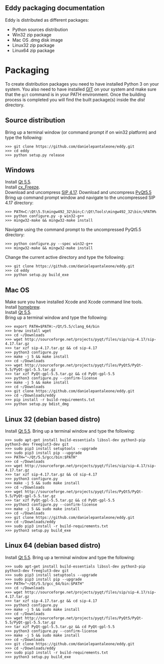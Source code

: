 ## Eddy packaging documentation

Eddy is distributed as different packages:

* Python sources distribution
* Win32 zip package
* Mac OS .dmg disk image
* Linux32 zip package
* Linux64 zip package

# Packaging

To create distribution packages you need to have installed Python 3 on your system. You also need 
to have installed [GIT](http://git-scm.com/) on your system and make sure that the `git` command
is in your PATH environment. Once the building process is completed you will find the built package(s) 
inside the  *dist* directory.

## Source distribution

Bring up a terminal window (or command prompt if on win32 platform) and type the following:
    
    >>> git clone https://github.com/danielepantaleone/eddy.git
    >>> cd eddy
    >>> python setup.py release

## Windows

Install [Qt 5.5](http://download.qt.io/official_releases/qt/5.5/5.5.0/qt-opensource-windows-x86-mingw492-5.5.0.exe).    
Install [cx_Freeze](https://pypi.python.org/pypi/cx_Freeze/4.3.4).  
Download and uncompress [SIP 4.17](http://sourceforge.net/projects/pyqt/files/sip/sip-4.17/sip-4.17.zip).
Download and uncompress [PyQt5.5](http://sourceforge.net/projects/pyqt/files/PyQt5/PyQt-5.5/PyQt-gpl-5.5.zip)
Bring up command prompt window and navigate to the uncompressed SIP 4.17 directory:

    >>> PATH=C:\Qt\5.5\mingw492_32\bin;C:\Qt\Tools\mingw492_32\bin;%PATH%
    >>> python configure.py -p win32-g++
    >>> mingw32-make && mingw32-make install
    
Navigate using the command prompt to the uncompressed PyQt5.5 directory:

    >>> python configure.py --spec win32-g++
    >>> mingw32-make && mingw32-make install

Change the current active directory and type the following:

    >>> git clone https://github.com/danielepantaleone/eddy.git
    >>> cd eddy
    >>> python setup.py build_exe
    
## Mac OS

Make sure you have installed Xcode and Xcode command line tools.  
Install [homebrew](http://brew.sh/).  
Install [Qt 5.5](http://download.qt.io/official_releases/qt/5.5/5.5.0/qt-opensource-mac-x64-clang-5.5.0.dmg).  
Bring up a terminal window and type the following:
    
    >>> export PATH=$PATH:~/Qt/5.5/clang_64/bin
    >>> brew install wget
    >>> cd ~/Downloads
    >>> wget http://sourceforge.net/projects/pyqt/files/sip/sip-4.17/sip-4.17.tar.gz
    >>> tar xzf sip-4.17.tar.gz && cd sip-4.17
    >>> python3 configure.py
    >>> make -j 5 && make install
    >>> cd ~/Downloads
    >>> wget http://sourceforge.net/projects/pyqt/files/PyQt5/PyQt-5.5/PyQt-gpl-5.5.tar.gz
    >>> tar xzf PyQt-gpl-5.5.tar.gz && cd PyQt-gpl-5.5
    >>> python3 configure.py --confirm-license
    >>> make -j 5 && make install
    >>> cd ~/Downloads
    >>> git clone https://github.com/danielepantaleone/eddy.git
    >>> cd ~/Downloads/eddy
    >>> pip install -r build-requirements.txt
    >>> python setup.py bdist_dmg

## Linux 32 (debian based distro)

Install [Qt 5.5](http://download.qt.io/official_releases/qt/5.5/5.5.0/qt-opensource-linux-x86-5.5.0.run).
Bring up a terminal window and type the following:

    >>> sudo apt-get install build-essentials libssl-dev python3-pip python3-dev freeglut3-dev git
    >>> sudo pip3 install setuptools --upgrade
    >>> sudo pip3 install pip --upgrade
    >>> PATH="~/Qt/5.5/gcc/bin:$PATH"
    >>> cd ~/Downloads
    >>> wget http://sourceforge.net/projects/pyqt/files/sip/sip-4.17/sip-4.17.tar.gz
    >>> tar xzf sip-4.17.tar.gz && cd sip-4.17
    >>> python3 configure.py
    >>> make -j 5 && sudo make install
    >>> cd ~/Downloads
    >>> wget http://sourceforge.net/projects/pyqt/files/PyQt5/PyQt-5.5/PyQt-gpl-5.5.tar.gz
    >>> tar xzf PyQt-gpl-5.5.tar.gz && cd PyQt-gpl-5.5
    >>> python3 configure.py --confirm-license
    >>> make -j 5 && sudo make install
    >>> cd ~/Downloads
    >>> git clone https://github.com/danielepantaleone/eddy.git
    >>> cd ~/Downloads/eddy
    >>> sudo pip3 install -r build-requirements.txt
    >>> python3 setup.py build_exe
    
## Linux 64 (debian based distro)

Install [Qt 5.5](http://download.qt.io/official_releases/qt/5.5/5.5.0/qt-opensource-linux-x64-5.5.0-2.run).
Bring up a terminal window and type the following:

    >>> sudo apt-get install build-essentials libssl-dev python3-pip python3-dev freeglut3-dev git
    >>> sudo pip3 install setuptools --upgrade
    >>> sudo pip3 install pip --upgrade
    >>> PATH="~/Qt/5.5/gcc_64/bin:$PATH"
    >>> cd ~/Downloads
    >>> wget http://sourceforge.net/projects/pyqt/files/sip/sip-4.17/sip-4.17.tar.gz
    >>> tar xzf sip-4.17.tar.gz && cd sip-4.17
    >>> python3 configure.py
    >>> make -j 5 && sudo make install
    >>> cd ~/Downloads
    >>> wget http://sourceforge.net/projects/pyqt/files/PyQt5/PyQt-5.5/PyQt-gpl-5.5.tar.gz
    >>> tar xzf PyQt-gpl-5.5.tar.gz && cd PyQt-gpl-5.5
    >>> python3 configure.py --confirm-license
    >>> make -j 5 && sudo make install
    >>> cd ~/Downloads
    >>> git clone https://github.com/danielepantaleone/eddy.git
    >>> cd ~/Downloads/eddy
    >>> sudo pip3 install -r build-requirements.txt
    >>> python3 setup.py build_exe
    
